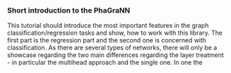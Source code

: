 ### Short introduction to the PhaGraNN
This tutorial should introduce the most important features in the
graph classification/regression tasks and show, how to work with this
library.
The first part is the regression part and the second one is concerned with
classification.
As there are several types of networks, there will only be a showcase regarding
the two main differences regarding the layer treatment - in particular the multihead
approach and the single one. In one the 
